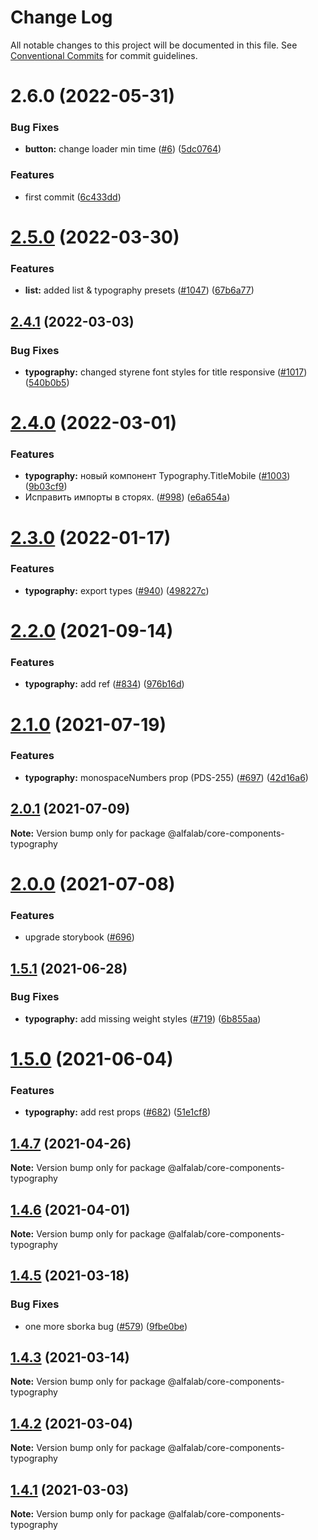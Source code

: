 # Change Log

All notable changes to this project will be documented in this file.
See [Conventional Commits](https://conventionalcommits.org) for commit guidelines.

# 2.6.0 (2022-05-31)


### Bug Fixes

* **button:** change loader min time ([#6](https://github.com/Lacronts/core-components-clone/issues/6)) ([5dc0764](https://github.com/Lacronts/core-components-clone/commit/5dc0764fc729688e32f1c66de86104864707ed72))


### Features

* first commit ([6c433dd](https://github.com/Lacronts/core-components-clone/commit/6c433dd275a46a256a5c851a5a364181d6f57118))





# [2.5.0](https://github.com/core-ds/core-components/compare/@alfalab/core-components-typography@2.4.1...@alfalab/core-components-typography@2.5.0) (2022-03-30)


### Features

* **list:** added list & typography presets ([#1047](https://github.com/core-ds/core-components/issues/1047)) ([67b6a77](https://github.com/core-ds/core-components/commit/67b6a77d1327b090b010eb061f83a2e6a0cb67b9))





## [2.4.1](https://github.com/core-ds/core-components/compare/@alfalab/core-components-typography@2.4.0...@alfalab/core-components-typography@2.4.1) (2022-03-03)


### Bug Fixes

* **typography:** changed styrene font styles for title responsive ([#1017](https://github.com/core-ds/core-components/issues/1017)) ([540b0b5](https://github.com/core-ds/core-components/commit/540b0b59cf99a4cee0798f50b94e6449be4aa3c6))





# [2.4.0](https://github.com/core-ds/core-components/compare/@alfalab/core-components-typography@2.3.0...@alfalab/core-components-typography@2.4.0) (2022-03-01)


### Features

* **typography:** новый компонент  Typography.TitleMobile  ([#1003](https://github.com/core-ds/core-components/issues/1003)) ([9b03cf9](https://github.com/core-ds/core-components/commit/9b03cf90422b05cc927ed98959708430812d1a50))
* Исправить импорты в сторях. ([#998](https://github.com/core-ds/core-components/issues/998)) ([e6a654a](https://github.com/core-ds/core-components/commit/e6a654a0599451c7d149484cb61d8067eed083b7))





# [2.3.0](https://github.com/core-ds/core-components/compare/@alfalab/core-components-typography@2.2.0...@alfalab/core-components-typography@2.3.0) (2022-01-17)


### Features

* **typography:** export types ([#940](https://github.com/core-ds/core-components/issues/940)) ([498227c](https://github.com/core-ds/core-components/commit/498227c272659a1ebf890eee61c6fecdd110faee))





# [2.2.0](https://github.com/core-ds/core-components/compare/@alfalab/core-components-typography@2.1.0...@alfalab/core-components-typography@2.2.0) (2021-09-14)


### Features

* **typography:** add ref ([#834](https://github.com/core-ds/core-components/issues/834)) ([976b16d](https://github.com/core-ds/core-components/commit/976b16dd9ae68c31999bffb3506623db05033ad4))





# [2.1.0](https://github.com/core-ds/core-components/compare/@alfalab/core-components-typography@2.0.1...@alfalab/core-components-typography@2.1.0) (2021-07-19)


### Features

* **typography:** monospaceNumbers prop (PDS-255) ([#697](https://github.com/core-ds/core-components/issues/697)) ([42d16a6](https://github.com/core-ds/core-components/commit/42d16a62f6d0781eba44dc1e0b76b28cae37d89a))





## [2.0.1](https://github.com/core-ds/core-components/compare/@alfalab/core-components-typography@2.0.0...@alfalab/core-components-typography@2.0.1) (2021-07-09)

**Note:** Version bump only for package @alfalab/core-components-typography





# [2.0.0](https://github.com/core-ds/core-components/compare/@alfalab/core-components-typography@1.5.1...@alfalab/core-components-typography@2.0.0) (2021-07-08)


### Features

* upgrade storybook ([#696](https://github.com/core-ds/core-components/issues/696))

## [1.5.1](https://github.com/core-ds/core-components/compare/@alfalab/core-components-typography@1.5.0...@alfalab/core-components-typography@1.5.1) (2021-06-28)


### Bug Fixes

* **typography:** add missing weight styles ([#719](https://github.com/core-ds/core-components/issues/719)) ([6b855aa](https://github.com/core-ds/core-components/commit/6b855aa97eff918e0e16f957c4c05bb7f2d8f4fe))





# [1.5.0](https://github.com/core-ds/core-components/compare/@alfalab/core-components-typography@1.4.7...@alfalab/core-components-typography@1.5.0) (2021-06-04)


### Features

* **typography:** add rest props ([#682](https://github.com/core-ds/core-components/issues/682)) ([51e1cf8](https://github.com/core-ds/core-components/commit/51e1cf89028c788bfcdbc21ea16acbbe190b5db9))





## [1.4.7](https://github.com/core-ds/core-components/compare/@alfalab/core-components-typography@1.4.6...@alfalab/core-components-typography@1.4.7) (2021-04-26)

**Note:** Version bump only for package @alfalab/core-components-typography





## [1.4.6](https://github.com/core-ds/core-components/compare/@alfalab/core-components-typography@1.4.5...@alfalab/core-components-typography@1.4.6) (2021-04-01)

**Note:** Version bump only for package @alfalab/core-components-typography





## [1.4.5](https://github.com/core-ds/core-components/compare/@alfalab/core-components-typography@1.4.3...@alfalab/core-components-typography@1.4.5) (2021-03-18)


### Bug Fixes

* one more sborka bug ([#579](https://github.com/core-ds/core-components/issues/579)) ([9fbe0be](https://github.com/core-ds/core-components/commit/9fbe0beca56ec5971de78b3f6cda25305b260efc))





## [1.4.3](https://github.com/core-ds/core-components/compare/@alfalab/core-components-typography@1.4.2...@alfalab/core-components-typography@1.4.3) (2021-03-14)

**Note:** Version bump only for package @alfalab/core-components-typography





## [1.4.2](https://github.com/core-ds/core-components/compare/@alfalab/core-components-typography@1.4.1...@alfalab/core-components-typography@1.4.2) (2021-03-04)

**Note:** Version bump only for package @alfalab/core-components-typography





## [1.4.1](https://github.com/core-ds/core-components/compare/@alfalab/core-components-typography@1.4.0...@alfalab/core-components-typography@1.4.1) (2021-03-03)

**Note:** Version bump only for package @alfalab/core-components-typography
